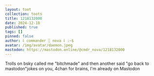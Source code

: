 ```yaml
---
layout: toot
collection: toots
title: 1218132000
date: 2024-12-18
published: true
tags: []
pinned: false
author: ⸸ commander ░ nova ⸸ :~$
avatar: /img/avatar/daemon.jpeg
mastodon: https://mastodon.online/@cmdr_nova/1218132000
---
```


Trolls on bsky called me "bitchmade" and then another said "go back to mastodon"jokes on you, 4chan for brains, I'm already on Mastodon
